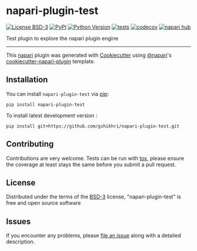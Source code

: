 # napari-plugin-test

[![License BSD-3](https://img.shields.io/pypi/l/napari-plugin-test.svg?color=green)](https://github.com/gshikhri/napari-plugin-test/raw/main/LICENSE)
[![PyPI](https://img.shields.io/pypi/v/napari-plugin-test.svg?color=green)](https://pypi.org/project/napari-plugin-test)
[![Python Version](https://img.shields.io/pypi/pyversions/napari-plugin-test.svg?color=green)](https://python.org)
[![tests](https://github.com/gshikhri/napari-plugin-test/workflows/tests/badge.svg)](https://github.com/gshikhri/napari-plugin-test/actions)
[![codecov](https://codecov.io/gh/gshikhri/napari-plugin-test/branch/main/graph/badge.svg)](https://codecov.io/gh/gshikhri/napari-plugin-test)
[![napari hub](https://img.shields.io/endpoint?url=https://api.napari-hub.org/shields/napari-plugin-test)](https://napari-hub.org/plugins/napari-plugin-test)

Test plugin to explore the napari plugin engine

----------------------------------

This [napari] plugin was generated with [Cookiecutter] using [@napari]'s [cookiecutter-napari-plugin] template.

<!--
Don't miss the full getting started guide to set up your new package:
https://github.com/napari/cookiecutter-napari-plugin#getting-started

and review the napari docs for plugin developers:
https://napari.org/stable/plugins/index.html
-->

## Installation

You can install `napari-plugin-test` via [pip]:

    pip install napari-plugin-test



To install latest development version :

    pip install git+https://github.com/gshikhri/napari-plugin-test.git


## Contributing

Contributions are very welcome. Tests can be run with [tox], please ensure
the coverage at least stays the same before you submit a pull request.

## License

Distributed under the terms of the [BSD-3] license,
"napari-plugin-test" is free and open source software

## Issues

If you encounter any problems, please [file an issue] along with a detailed description.

[napari]: https://github.com/napari/napari
[Cookiecutter]: https://github.com/audreyr/cookiecutter
[@napari]: https://github.com/napari
[MIT]: http://opensource.org/licenses/MIT
[BSD-3]: http://opensource.org/licenses/BSD-3-Clause
[GNU GPL v3.0]: http://www.gnu.org/licenses/gpl-3.0.txt
[GNU LGPL v3.0]: http://www.gnu.org/licenses/lgpl-3.0.txt
[Apache Software License 2.0]: http://www.apache.org/licenses/LICENSE-2.0
[Mozilla Public License 2.0]: https://www.mozilla.org/media/MPL/2.0/index.txt
[cookiecutter-napari-plugin]: https://github.com/napari/cookiecutter-napari-plugin

[file an issue]: https://github.com/gshikhri/napari-plugin-test/issues

[napari]: https://github.com/napari/napari
[tox]: https://tox.readthedocs.io/en/latest/
[pip]: https://pypi.org/project/pip/
[PyPI]: https://pypi.org/
